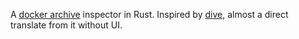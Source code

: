 A [docker archive](https://github.com/moby/moby/tree/master/image/spec) inspector in Rust. Inspired by [dive](https://github.com/wagoodman/dive), almost a direct translate from it without UI.
